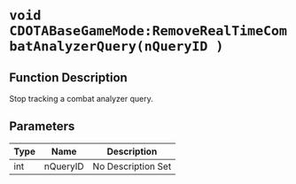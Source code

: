 # `void CDOTABaseGameMode:RemoveRealTimeCombatAnalyzerQuery(nQueryID )`
## Function Description
Stop tracking a combat analyzer query.
## Parameters
Type|Name|Description
--|--|--
int|nQueryID|No Description Set
